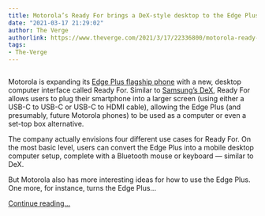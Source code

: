 ```yaml
---
title: Motorola’s Ready For brings a DeX-style desktop to the Edge Plus
date: "2021-03-17 21:29:02"
author: The Verge
authorlink: https://www.theverge.com/2021/3/17/22336800/motorola-ready-edge-plus-verizon-dex-desktop-atrix-lapdock
tags:
- The-Verge
---
```

<figure>
      <img alt="" src="https://cdn.vox-cdn.com/thumbor/yLQp0sZ0n56nOcF9EuGWI_6YvYU=/0x258:5792x4119/1310x873/cdn.vox-cdn.com/uploads/chorus_image/image/68983843/motorola.0.png" />
    </figure>

  <p id="O2YGmO">Motorola is expanding its <a href="https://www.theverge.com/2020/4/30/21241919/motorola-edge-plus-review-android-phone-screen-camera-specs-price">Edge Plus flagship phone</a> with a new, desktop computer interface called Ready For. Similar to <a href="https://www.theverge.com/2017/5/2/15495036/samsung-dex-station-galaxy-s8-review-desktop-dock">Samsung’s DeX</a>, Ready For allows users to plug their smartphone into a larger screen (using either a USB-C to USB-C or USB-C to HDMI cable), allowing the Edge Plus (and presumably, future Motorola phones) to be used as a computer or even a set-top box alternative.</p>
<p id="X5u8jR">The company actually envisions four different use cases for Ready For. On the most basic level, users can convert the Edge Plus into a mobile desktop computer setup, complete with a Bluetooth mouse or keyboard — similar to DeX. </p>
  <figure class="e-image">
        
  </figure>
<p id="VyRT5v">But Motorola also has more interesting ideas for how to use the Edge Plus. One more, for instance, turns the Edge Plus...</p>
  <p>
    <a href="https://www.theverge.com/2021/3/17/22336800/motorola-ready-edge-plus-verizon-dex-desktop-atrix-lapdock">Continue reading&hellip;</a>
  </p>